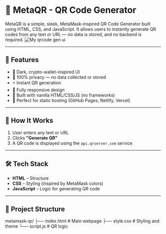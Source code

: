 # 🦊 MetaQR - QR Code Generator

MetaQR is a simple, sleek, MetaMask-inspired QR Code Generator built using HTML, CSS, and JavaScript. It allows users to instantly generate QR codes from any text or URL — no data is stored, and no backend is required.
![My qrcode gen ui](https://github.com/user-attachments/assets/51dc85fd-6edb-41ce-bf7a-aafc58bd8533)

---

## 🚀 Features

- 🖤 Dark, crypto-wallet-inspired UI
- 🔐 100% privacy — no data collected or stored
- ⚡ Instant QR generation
- 📱 Fully responsive design
- 🧠 Built with vanilla HTML/CSS/JS (no frameworks)
- 🎯 Perfect for static hosting (GitHub Pages, Netlify, Vercel)

---

## 🔧 How It Works

1. User enters any text or URL
2. Clicks **"Generate QR"**
3. A QR code is displayed using the `api.qrserver.com` service

---

## 🛠️ Tech Stack

- **HTML** – Structure
- **CSS** – Styling (inspired by MetaMask colors)
- **JavaScript** – Logic for generating QR code

---

## 📂 Project Structure

metamask-qr/
├── index.html # Main webpage
├── style.css # Styling and theme
└── script.js # QR logic
